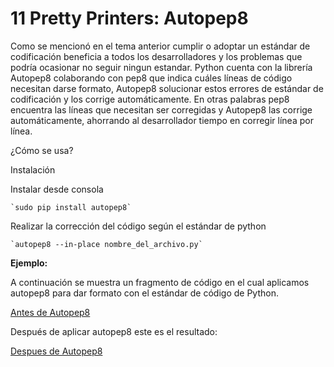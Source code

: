 # 11 Pretty Printers: Autopep8

Como se mencionó en el tema anterior cumplir o adoptar un estándar de codificación beneficia a todos los desarrolladores y los problemas que podría ocasionar no seguir ningun estandar.
Python cuenta con la librería Autopep8 colaborando con pep8 que indica cuáles líneas de código necesitan darse formato, Autopep8 solucionar estos errores de estándar de codificación y los corrige automáticamente.
En otras palabras pep8 encuentra las líneas que necesitan ser corregidas y Autopep8 las corrige automáticamente, ahorrando al desarrollador tiempo en corregir línea por línea.

¿Cómo se usa?

Instalación

Instalar desde consola

    `sudo pip install autopep8`


Realizar la corrección del código según el estándar de python


    `autopep8 --in-place nombre_del_archivo.py`


__Ejemplo:__

A continuación se muestra un fragmento de código en el cual aplicamos autopep8 para dar formato con el estándar de código de Python.

[Antes de Autopep8](images/AntesAutopep8.png)


Después de aplicar autopep8 este es el resultado:

[Despues de Autopep8](images/DespuesAutopep8.png)


